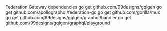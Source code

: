 Federation Gateway dependencies
go get github.com/99designs/gqlgen
go get github.com/apollographql/federation-go
go get github.com/gorilla/mux
go get github.com/99designs/gqlgen/graphql/handler
go get github.com/99designs/gqlgen/graphql/playground
